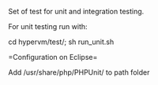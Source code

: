 Set of test for unit and integration testing.

For unit testing run with:

cd hypervm/test/; sh run_unit.sh

=Configuration on Eclipse=

Add /usr/share/php/PHPUnit/ to path folder